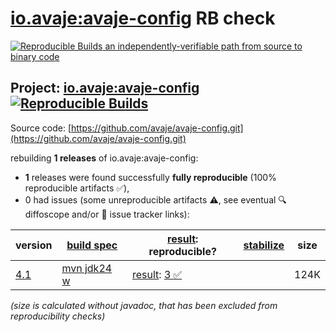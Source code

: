 [io.avaje:avaje-config](https://central.sonatype.com/artifact/io.avaje/avaje-config/versions) RB check
=======

[![Reproducible Builds](https://reproducible-builds.org/images/logos/rb.svg) an independently-verifiable path from source to binary code](https://reproducible-builds.org/)

## Project: [io.avaje:avaje-config](https://central.sonatype.com/artifact/io.avaje/avaje-config/versions) [![Reproducible Builds](https://img.shields.io/endpoint?url=https://raw.githubusercontent.com/jvm-repo-rebuild/reproducible-central/master/content/io/avaje/config/badge.json)](https://github.com/jvm-repo-rebuild/reproducible-central/blob/master/content/io/avaje/config/README.md)

Source code: [https://github.com/avaje/avaje-config.git](https://github.com/avaje/avaje-config.git)

rebuilding **1 releases** of io.avaje:avaje-config:
- **1** releases were found successfully **fully reproducible** (100% reproducible artifacts :white_check_mark:),
- 0 had issues (some unreproducible artifacts :warning:, see eventual :mag: diffoscope and/or :memo: issue tracker links):

| version | [build spec](/BUILDSPEC.md) | [result](https://reproducible-builds.org/docs/jvm/): reproducible? | [stabilize](https://github.com/google/oss-rebuild/blob/main/cmd/stabilize/README.md) | size |
| -- | --------- | ------ | ------ | -- |
| [4.1](https://central.sonatype.com/artifact/io.avaje/avaje-config/4.1/pom) | [mvn jdk24 w](avaje-config-4.1.buildspec) | [result](avaje-config-4.1.buildinfo): [3 :white_check_mark: ](avaje-config-4.1.buildcompare) | | 124K |

<i>(size is calculated without javadoc, that has been excluded from reproducibility checks)</i>
